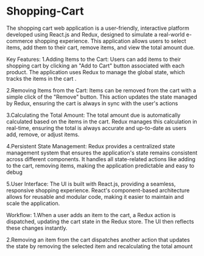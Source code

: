 # Shopping-Cart
The shopping cart web application is a user-friendly, interactive platform developed using React.js and Redux, designed to simulate a real-world e-commerce shopping experience. This application allows users to select items, add them to their cart, remove items, and view the total amount due.

Key Features:
1.Adding Items to the Cart:
Users can add items to their shopping cart by clicking an "Add to Cart" button associated with each product. The application uses Redux to manage the global state, which tracks the items in the cart .

2.Removing Items from the Cart:
Items can be removed from the cart with a simple click of the "Remove" button. This action updates the state managed by Redux, ensuring the cart is always in sync with the user's actions

3.Calculating the Total Amount:
The total amount due is automatically calculated based on the items in the cart. Redux manages this calculation in real-time, ensuring the total is always accurate and up-to-date as users add, remove, or adjust items.

4.Persistent State Management:
Redux provides a centralized state management system that ensures the application's state remains consistent across different components. It handles all state-related actions like adding to the cart, removing items, making the application predictable and easy to debug

5.User Interface:
The UI is built with React.js, providing a seamless, responsive shopping experience. React's component-based architecture allows for reusable and modular code, making it easier to maintain and scale the application.

Workflow:
1.When a user adds an item to the cart, a Redux action is dispatched, updating the cart state in the Redux store. The UI then reflects these changes instantly.

2.Removing an item from the cart dispatches another action that updates the state by removing the selected item and recalculating the total amount

